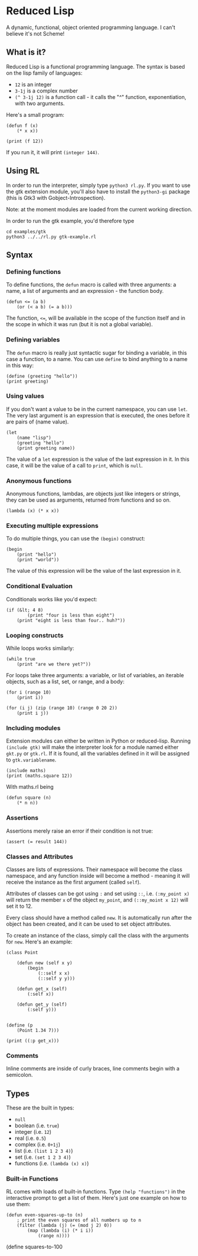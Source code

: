 Reduced Lisp
============

A dynamic, functional, object oriented programming language. I can't believe it's not Scheme!

## What is it?

Reduced Lisp is a functional programming language. The syntax is based on the lisp family of languages:

 - `12` is an integer
 - `3-1j` is a complex number
 - `(^ 3-1j 12)` is a function call - it calls the "^" function, exponentiation, with two arguments.

Here's a small program:

    (defun f (x)
        (* x x))

    (print (f 12))

If you run it, it will print `(integer 144)`.

## Using RL

In order to run the interpreter, simply type `python3 rl.py`.
If you want to use the gtk extension module, you'll also have to
install the `python3-gi` package (this is Gtk3 with Gobject-Introspection).

Note: at the moment modules are loaded from the current working direction.

In order to run the gtk example, you'd therefore type

    cd examples/gtk
    python3 ../../rl.py gtk-example.rl


## Syntax

### Defining functions

To define functions, the `defun` macro is called with three arguments: a name,
a list of arguments and an expression - the function body.

    (defun <= (a b)
        (or (< a b) (= a b)))

The function, `<=`, will be available in the scope of the function itself
and in the scope in which it was run (but it is not a global variable).

### Defining variables

The `defun` macro is really just syntactic sugar for binding a variable,
in this case a function, to a name. You can use `define` to bind anything
to a name in this way:

    (define (greeting "hello"))
    (print greeting)

### Using values

If you don't want a value to be in the current namespace, you can use `let`.
The very last argument is an expression that is executed, the ones before it
are pairs of (name value).

    (let
        (name "lisp")
        (greeting "hello")
        (print greeting name))

The value of a `let` expression is the value of the last expression in it. In
this case, it will be the value of a call to `print`, which is `null`.


### Anonymous functions

Anonymous functions, lambdas, are objects just like integers or strings, they
can be used as arguments, returned from functions and so on.

    (lambda (x) (* x x))


### Executing multiple expressions

To do multiple things, you can use the `(begin)` construct:

    (begin
        (print "hello")
        (print "world"))

The value of this expression will be the value of the last expression in it.

### Conditional Evaluation

Conditionals works like you'd expect:

    (if (&lt; 4 8)
            (print "four is less than eight")
        (print "eight is less than four.. huh?"))

### Looping constructs

While loops works similarly:

    (while true
        (print "are we there yet?"))

For loops take three arguments: a variable, or list of variables, an iterable
objects, such as a list, set, or range, and a body:

    (for i (range 10)
        (print i))

    (for (i j) (zip (range 10) (range 0 20 2))
        (print i j))

### Including modules

Extension modules can either be written in Python or reduced-lisp.
Running `(include gtk)` will make the interpreter look for a module
named either `gkt.py` or `gtk.rl`. If it is found, all the variables
defined in it will be assigned to `gtk.variablename`. 

    (include maths)
    (print (maths.square 12))

With maths.rl being

    (defun square (n)
        (* n n))


### Assertions

Assertions merely raise an error if their condition is not true:

    (assert (= result 144))


### Classes and Attributes

Classes are lists of expressions. Their namespace will become the class
namespace, and any function inside will become a method - meaning it will
receive the instance as the first argument (called `self`).

Attributes of classes can be got using `:` and set using `::`, i.e. `(:my_point x)` will return
the member `x` of the object `my_point`, and `(::my_moint x 12)` will set
it to 12.

Every class should have a method called `new`. It is automatically run after
the object has been created, and it can be used to set object attributes.

To create an instance of the class, simply call the class with the arguments
for `new`. Here's an example:

    (class Point

        (defun new (self x y)
            (begin
                (::self x x)
                (::self y y)))

        (defun get_x (self)
            (:self x))

        (defun get_y (self)
            (:self y)))


    (define (p
        (Point 1.34 7)))

    (print ((:p get_x)))


### Comments

Inline comments are inside of curly braces, line comments begin with a semicolon.


## Types

These are the built in types:

 - `null`
 - boolean (i.e. `true`)
 - integer (i.e. `12`)
 - real (i.e. `0.5`)
 - complex (i.e. `0+1j`)
 - list (i.e. `(list 1 2 3 4)`)
 - set (i.e. `(set 1 2 3 4)`)
 - functions (i.e. `(lambda (x) x)`)

### Built-in Functions

RL comes with loads of built-in functions. Type `(help "functions")` in
the interactive prompt to get a list of them. Here's just one example on
how to use them:

    (defun even-squares-up-to (n)
        ; print the even squares of all numbers up to n
        (filter (lambda (j) (= (mod j 2) 0))
            (map (lambda (i) (* i i))
                (range n))))


(define squares-to-100
